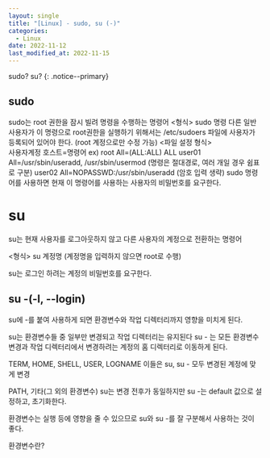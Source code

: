 ```yaml
---
layout: single
title: "[Linux] - sudo, su (-)"
categories:
  - Linux
date: 2022-11-12
last_modified_at: 2022-11-15 
---
```


sudo? su?
{: .notice--primary}

## sudo
sudo는 root 권한을 잠시 빌려 명령을 수행하는 명령어
<형식>
sudo 명령
다른 일반 사용자가 이 명령으로 root권한을 실행하기 위해서는 /etc/sudoers 파일에 사용자가 등록되어 있어야 한다. (root 계정으로만 수정 가능)
<파일 설정 형식>     
사용자계정 호스트=명령어 
ex) root All=(ALL:ALL) ALL
    user01 All=/usr/sbin/useradd, /usr/sbin/usermod (명령은 절대경로, 여러 개일 경우 쉼표로 구분)
    user02 All=NOPASSWD:/usr/sbin/useradd (암호 입력 생략)
sudo 명령어를 사용하면 현재 이 명령어를 사용하는 사용자의 비밀번호를 요구한다. 

# su 
su는 현재 사용자를 로그아웃하지 않고 다른 사용자의 계정으로 전환하는 명령어

<형식>
su 계정명 (계정명을 입력하지 않으면 root로 수행)

su는 로그인 하려는 계정의 비밀번호를 요구한다. 

## su -(-l, --login)
su에 -를 붙여 사용하게 되면 환경변수와 작업 디렉터리까지 영향을 미치게 된다. 

su는 환경변수들 중 일부만 변경되고 작업 디렉터리는 유지된다 
su - 는 모든 환경변수 변경과 작업 디렉터리에서 변경하려는 계정의 홈 디렉터리로 이동하게 된다. 

TERM, HOME, SHELL, USER, LOGNAME
이들은 su, su - 모두 변경된 계정에 맞게 변경

PATH, 기타(그 외의 환경변수)
su는 변경 전후가 동일하지만 
su -는 default 값으로 설정하고, 초기화한다.

환경변수는 실행 등에 영향을 줄 수 있으므로 su와 su -를 잘 구분해서 사용하는 것이 좋다. 

환경변수란?